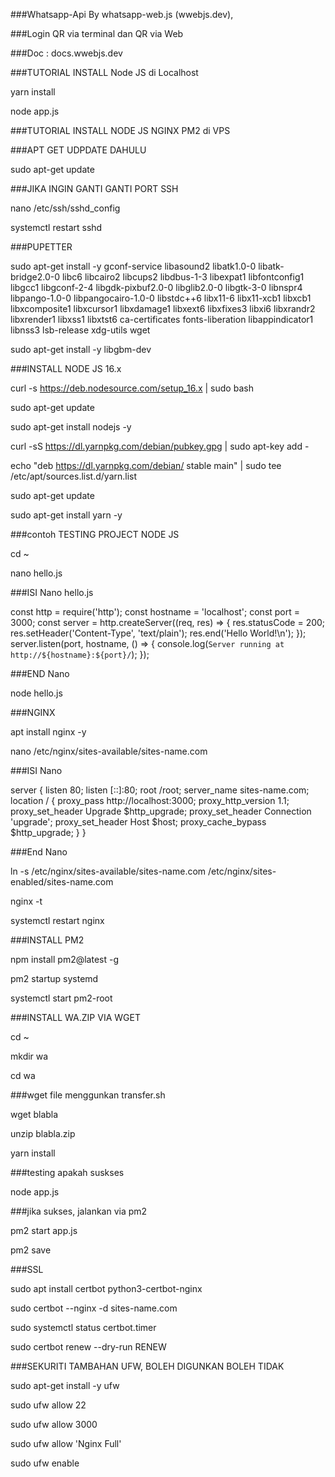 ###Whatsapp-Api By whatsapp-web.js (wwebjs.dev),

###Login QR via terminal dan QR via Web

###Doc : docs.wwebjs.dev

###TUTORIAL INSTALL Node JS di Localhost

yarn install

node app.js

###TUTORIAL INSTALL NODE JS NGINX PM2 di VPS

###APT GET UDPDATE DAHULU

sudo apt-get update


###JIKA INGIN GANTI GANTI PORT SSH

nano /etc/ssh/sshd_config

systemctl restart sshd


###PUPETTER

sudo apt-get install -y gconf-service libasound2 libatk1.0-0 libatk-bridge2.0-0 libc6 libcairo2 libcups2 libdbus-1-3 libexpat1 libfontconfig1 libgcc1 libgconf-2-4 libgdk-pixbuf2.0-0 libglib2.0-0 libgtk-3-0 libnspr4 libpango-1.0-0 libpangocairo-1.0-0 libstdc++6 libx11-6 libx11-xcb1 libxcb1 libxcomposite1 libxcursor1 libxdamage1 libxext6 libxfixes3 libxi6 libxrandr2 libxrender1 libxss1 libxtst6 ca-certificates fonts-liberation libappindicator1 libnss3 lsb-release xdg-utils wget

sudo apt-get install -y libgbm-dev


###INSTALL NODE JS 16.x

curl -s https://deb.nodesource.com/setup_16.x | sudo bash

sudo apt-get update

sudo apt-get install nodejs -y

curl -sS https://dl.yarnpkg.com/debian/pubkey.gpg | sudo apt-key add -

echo "deb https://dl.yarnpkg.com/debian/ stable main" | sudo tee /etc/apt/sources.list.d/yarn.list

sudo apt-get update

sudo apt-get install yarn -y


###contoh TESTING PROJECT NODE JS

cd ~

nano hello.js

###ISI Nano hello.js

const http = require('http');
const hostname = 'localhost';
const port = 3000;
const server = http.createServer((req, res) => {
  res.statusCode = 200;
  res.setHeader('Content-Type', 'text/plain');
  res.end('Hello World!\n');
});
server.listen(port, hostname, () => {
  console.log(`Server running at http://${hostname}:${port}/`);
});

###END Nano

node hello.js

###NGINX

apt install nginx -y

nano /etc/nginx/sites-available/sites-name.com

###ISI Nano

server {
        listen 80;
        listen [::]:80;
        root /root;
        server_name sites-name.com;
    location / {
        proxy_pass http://localhost:3000;
        proxy_http_version 1.1;
        proxy_set_header Upgrade $http_upgrade;
        proxy_set_header Connection 'upgrade';
        proxy_set_header Host $host;
        proxy_cache_bypass $http_upgrade;
    }
}

###End Nano

ln -s /etc/nginx/sites-available/sites-name.com /etc/nginx/sites-enabled/sites-name.com

nginx -t

systemctl restart nginx

###INSTALL PM2

npm install pm2@latest -g

pm2 startup systemd

systemctl start pm2-root

###INSTALL WA.ZIP VIA WGET

cd ~

mkdir wa

cd wa

###wget file menggunkan transfer.sh

wget blabla

unzip blabla.zip

yarn install

###testing apakah suskses

node app.js

###jika sukses, jalankan via pm2

pm2 start app.js

pm2 save

###SSL

sudo apt install certbot python3-certbot-nginx

sudo certbot --nginx -d sites-name.com

sudo systemctl status certbot.timer

sudo certbot renew --dry-run RENEW


###SEKURITI TAMBAHAN UFW, BOLEH DIGUNKAN BOLEH TIDAK

sudo apt-get install -y ufw

sudo ufw allow 22

sudo ufw allow 3000

sudo ufw allow 'Nginx Full'

sudo ufw enable